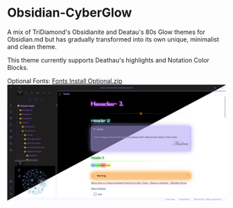 # Obsidian-CyberGlow
A mix of TriDiamond's Obsidianite and Deatau's 80s Glow themes for Obsidian.md but has gradually transformed into its own unique, minimalist and clean theme.

This theme currently supports Deathau's highlights and Notation Color Blocks.

Optional Fonts: [Fonts Install Optional.zip](https://github.com/ArtexJay/Obsidian-CyberGlow/files/6705588/Fonts.Install.Optional.zip)
![Test](Screenshot.png)

